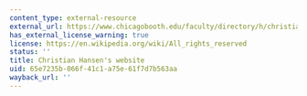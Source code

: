 ```yaml
---
content_type: external-resource
external_url: https://www.chicagobooth.edu/faculty/directory/h/christian-b-hansen
has_external_license_warning: true
license: https://en.wikipedia.org/wiki/All_rights_reserved
status: ''
title: Christian Hansen's website
uid: 65e7235b-066f-41c1-a75e-61f7d7b563aa
wayback_url: ''
---
```


